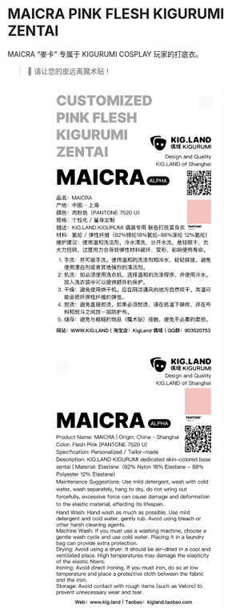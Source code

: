 # MAICRA PINK FLESH KIGURUMI ZENTAI

MAICRA “麥卡” 专属于 KIGURUMI COSPLAY 玩家的打底衣。

> 🙏 请让您的皮远离魔术贴！

<div style="text-align:center;">
  <img src="/assets/products/MAICRA_zh_CN.png" width="350"/>
  <img src="/assets/products/MAICRA_en_US.png" width="350"/>
</div>
